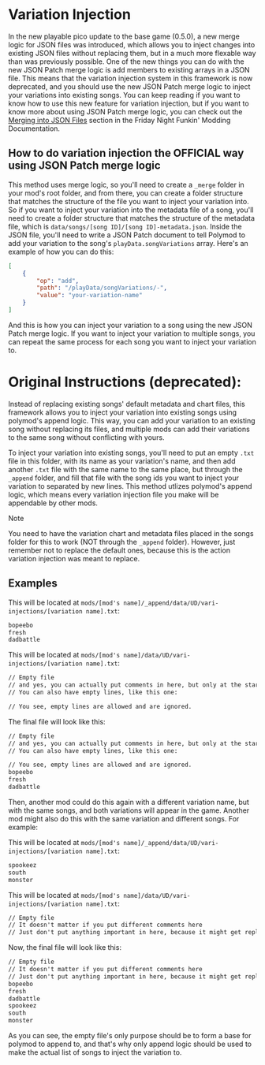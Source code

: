 # Variation Injection

In the new playable pico update to the base game (0.5.0), a new merge logic for JSON files was introduced, which allows you to inject changes into existing JSON files without replacing them, but in a much more flexable way than was previously possible. One of the new things you can do with the new JSON Patch merge logic is add members to existing arrays in a JSON file. This means that the variation injection system in this framework is now deprecated, and you should use the new JSON Patch merge logic to inject your variations into existing songs. You can keep reading if you want to know how to use this new feature for variation injection, but if you want to know more about using JSON Patch merge logic, you can check out the [Merging into JSON Files](https://funkincrew.github.io/funkin-modding-docs/10-appending-and-merging-files/10-02-merging-files.html#merging-into-json-files) section in the Friday Night Funkin' Modding Documentation.

## How to do variation injection the OFFICIAL way using JSON Patch merge logic

This method uses merge logic, so you'll need to create a `_merge` folder in your mod's root folder, and from there, you can create a folder structure that matches the structure of the file you want to inject your variation into. So if you want to inject your variation into the metadata file of a song, you'll need to create a folder structure that matches the structure of the metadata file, which is `data/songs/[song ID]/[song ID]-metadata.json`. Inside the JSON file, you'll need to write a JSON Patch document to tell Polymod to add your variation to the song's `playData.songVariations` array. Here's an example of how you can do this:

```json
[
    {
        "op": "add",
        "path": "/playData/songVariations/-",
        "value": "your-variation-name"
    }
]
```
And this is how you can inject your variation to a song using the new JSON Patch merge logic. If you want to inject your variation to multiple songs, you can repeat the same process for each song you want to inject your variation to.

# Original Instructions (deprecated):

Instead of replacing existing songs' default metadata and chart files, this framework allows you to inject your variation into existing songs using polymod's append logic. This way, you can add your variation to an existing song without replacing its files, and multiple mods can add their variations to the same song without conflicting with yours.

To inject your variation into existing songs, you'll need to put an empty `.txt` file in this folder, with its name as your variation's name, and then add another `.txt` file with the same name to the same place, but through the `_append` folder, and fill that file with the song ids you want to inject your variation to separated by new lines. This method utlizes polymod's append logic, which means every variation injection file you make will be appendable by other mods.

> [!NOTE]
> You need to have the variation chart and metadata files placed in the songs folder for this to work (NOT through the `_append` folder). However, just remember not to replace the default ones, because this is the action variation injection was meant to replace.

## Examples

This will be located at `mods/[mod's name]/_append/data/UD/vari-injections/[variation name].txt`:
```txt
bopeebo
fresh
dadbattle
```

This will be located at `mods/[mod's name]/data/UD/vari-injections/[variation name].txt`:
```txt
// Empty file
// and yes, you can actually put comments in here, but only at the start of the line
// You can also have empty lines, like this one:

// You see, empty lines are allowed and are ignored.
```

The final file will look like this:
```txt
// Empty file
// and yes, you can actually put comments in here, but only at the start of the line
// You can also have empty lines, like this one:

// You see, empty lines are allowed and are ignored.
bopeebo
fresh
dadbattle
```

Then, another mod could do this again with a different variation name, but with the same songs, and both variations will appear in the game. Another mod might also do this with the same variation and different songs. For example:

This will be located at `mods/[mod's name]/_append/data/UD/vari-injections/[variation name].txt`:
```txt
spookeez
south
monster
```

This will be located at `mods/[mod's name]/data/UD/vari-injections/[variation name].txt`:
```txt
// Empty file
// It doesn't matter if you put different comments here
// Just don't put anything important in here, because it might get replaced
```

Now, the final file will look like this:
```txt
// Empty file
// It doesn't matter if you put different comments here
// Just don't put anything important in here, because it might get replaced
bopeebo
fresh
dadbattle
spookeez
south
monster
```

As you can see, the empty file's only purpose should be to form a base for polymod to append to, and that's why only append logic should be used to make the actual list of songs to inject the variation to.